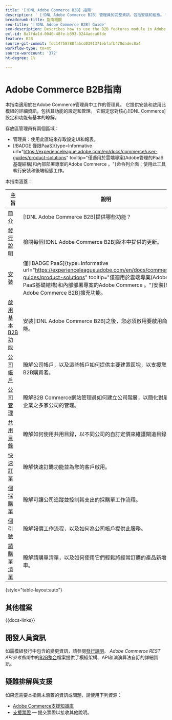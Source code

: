 ```yaml
---
title: '[!DNL Adobe Commerce B2B] 指南'
description: ' [!DNL Adobe Commerce B2B] 管理員的完整資訊，包括安裝和組態。'
breadcrumb-title: 指南概觀
seo-title: '[!DNL Adobe Commerce B2B] Guide'
seo-description: Describes how to use the B2B features module in Adobe Commerce.
exl-id: 8a7fda1d-0040-48fe-b393-9244adca6fde
feature: B2B
source-git-commit: fdc14758788fa5cd0391371ebfafb478dadec8a4
workflow-type: tm+mt
source-wordcount: '372'
ht-degree: 1%

---
```


# Adobe Commerce B2B指南

本指南適用於在Adobe Commerce管理員中工作的管理員。 它提供安裝和啟用此模組的詳細資訊，包括其功能的設定和管理。 它假定您對核心[!DNL Commerce]設定和功能有基本的瞭解。

存放區管理員有兩個區域：

- 管理員：使用此區域來存取設定UI和報表。
- [!BADGE 僅限PaaS]{type=Informative url="https://experienceleague.adobe.com/en/docs/commerce/user-guides/product-solutions" tooltip="僅適用於雲端專案(Adobe管理的PaaS基礎結構)和內部部署專案的Adobe Commerce 。"}命令列介面：使用此工具執行安裝和後端組態工作。

本指南涵蓋：

| 主旨 | 說明 |
| ------- | ----------- |
| [簡介](introduction.md) | [!DNL Adobe Commerce B2B]提供哪些功能？ |
| [發行說明](release-notes.md) | 檢閱每個[!DNL Adobe Commerce B2B]版本中提供的更新。 |
| [安裝](install.md) | 僅[!BADGE PaaS]{type=Informative url="https://experienceleague.adobe.com/en/docs/commerce/user-guides/product-solutions" tooltip="僅適用於雲端專案(Adobe管理的PaaS基礎結構)和內部部署專案的Adobe Commerce 。"}安裝[!DNL Adobe Commerce B2B]擴充功能。 |
| [啟用基本B2B功能](enable-basic-features.md) | 安裝[!DNL Adobe Commerce B2B]之後，您必須啟用要啟用商店的功能。 |
| [公司帳戶](account-companies.md) | 瞭解公司帳戶，以及這些帳戶如何提供主要建置區塊，以支援您商店中的B2B購買者。 |
| [公司管理](manage-companies.md) | 瞭解B2B Commerce網站管理員如何建立公司階層，以簡化對屬於相同企業之多家公司的管理。 |
| [共用目錄](catalog-shared.md) | 瞭解如何使用共用目錄，以不同公司的自訂定價來維護閘道目錄。 |
| [快速訂單](quick-order.md) | 瞭解快速訂購功能並為您的客戶啟用。 |
| [個採購單](purchase-order-flow.md) | 瞭解可讓公司追蹤並控制其支出的採購單工作流程。 |
| [個引號](quotes.md) | 瞭解報價工作流程，以及如何為公司帳戶提供此服務。 |
| [請購單清單](requisition-lists.md) | 瞭解請購單清單，以及如何使用它們輕鬆將經常訂購的產品新增至購物車。 |

{style="table-layout:auto"}

## 其他檔案

{{docs-links}}

## 開發人員資訊

如需模組發行中包含的變更資訊，請參閱[發行說明](release-notes.md)。 _Adobe Commerce REST API參考指南_&#x200B;中的[B2B整合](https://developer.adobe.com/commerce/webapi/rest/b2b/)檔案提供了模組架構、API和演演算法自訂的詳細資訊。

## 疑難排解與支援

如果您需要本指南未涵蓋的資訊或問題，請使用下列資源：

- [Adobe Commerce支援知識庫](https://experienceleague.adobe.com/docs/commerce-knowledge-base/kb/overview.html)
- [支援票證](https://experienceleague.adobe.com/docs/commerce-knowledge-base/kb/help-center-guide/magento-help-center-user-guide.html#submit-ticket) — 提交票證以接收其他說明。
